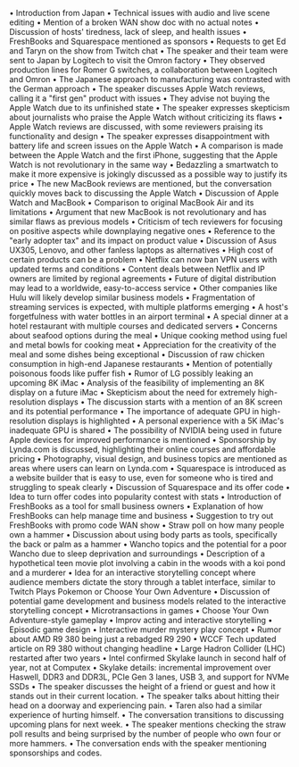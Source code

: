 • Introduction from Japan
• Technical issues with audio and live scene editing
• Mention of a broken WAN show doc with no actual notes
• Discussion of hosts' tiredness, lack of sleep, and health issues
• FreshBooks and Squarespace mentioned as sponsors
• Requests to get Ed and Taryn on the show from Twitch chat
• The speaker and their team were sent to Japan by Logitech to visit the Omron factory
• They observed production lines for Romer G switches, a collaboration between Logitech and Omron
• The Japanese approach to manufacturing was contrasted with the German approach
• The speaker discusses Apple Watch reviews, calling it a "first gen" product with issues
• They advise not buying the Apple Watch due to its unfinished state
• The speaker expresses skepticism about journalists who praise the Apple Watch without criticizing its flaws
• Apple Watch reviews are discussed, with some reviewers praising its functionality and design
• The speaker expresses disappointment with battery life and screen issues on the Apple Watch
• A comparison is made between the Apple Watch and the first iPhone, suggesting that the Apple Watch is not revolutionary in the same way
• Bedazzling a smartwatch to make it more expensive is jokingly discussed as a possible way to justify its price
• The new MacBook reviews are mentioned, but the conversation quickly moves back to discussing the Apple Watch
• Discussion of Apple Watch and MacBook
• Comparison to original MacBook Air and its limitations
• Argument that new MacBook is not revolutionary and has similar flaws as previous models
• Criticism of tech reviewers for focusing on positive aspects while downplaying negative ones
• Reference to the "early adopter tax" and its impact on product value
• Discussion of Asus UX305, Lenovo, and other fanless laptops as alternatives
• High cost of certain products can be a problem
• Netflix can now ban VPN users with updated terms and conditions
• Content deals between Netflix and IP owners are limited by regional agreements
• Future of digital distribution may lead to a worldwide, easy-to-access service
• Other companies like Hulu will likely develop similar business models
• Fragmentation of streaming services is expected, with multiple platforms emerging
• A host's forgetfulness with water bottles in an airport terminal
• A special dinner at a hotel restaurant with multiple courses and dedicated servers
• Concerns about seafood options during the meal
• Unique cooking method using fuel and metal bowls for cooking meat
• Appreciation for the creativity of the meal and some dishes being exceptional
• Discussion of raw chicken consumption in high-end Japanese restaurants
• Mention of potentially poisonous foods like puffer fish
• Rumor of LG possibly leaking an upcoming 8K iMac
• Analysis of the feasibility of implementing an 8K display on a future iMac
• Skepticism about the need for extremely high-resolution displays
• The discussion starts with a mention of an 8K screen and its potential performance
• The importance of adequate GPU in high-resolution displays is highlighted
• A personal experience with a 5K iMac's inadequate GPU is shared
• The possibility of NVIDIA being used in future Apple devices for improved performance is mentioned
• Sponsorship by Lynda.com is discussed, highlighting their online courses and affordable pricing
• Photography, visual design, and business topics are mentioned as areas where users can learn on Lynda.com
• Squarespace is introduced as a website builder that is easy to use, even for someone who is tired and struggling to speak clearly
• Discussion of Squarespace and its offer code
• Idea to turn offer codes into popularity contest with stats
• Introduction of FreshBooks as a tool for small business owners
• Explanation of how FreshBooks can help manage time and business
• Suggestion to try out FreshBooks with promo code WAN show
• Straw poll on how many people own a hammer
• Discussion about using body parts as tools, specifically the back or palm as a hammer
• Wancho topics and the potential for a poor Wancho due to sleep deprivation and surroundings
• Description of a hypothetical teen movie plot involving a cabin in the woods with a koi pond and a murderer
• Idea for an interactive storytelling concept where audience members dictate the story through a tablet interface, similar to Twitch Plays Pokemon or Choose Your Own Adventure
• Discussion of potential game development and business models related to the interactive storytelling concept
• Microtransactions in games
• Choose Your Own Adventure-style gameplay
• Improv acting and interactive storytelling
• Episodic game design
• Interactive murder mystery play concept
• Rumor about AMD R9 380 being just a rebadged R9 290
• WCCF Tech updated article on R9 380 without changing headline
• Large Hadron Collider (LHC) restarted after two years
• Intel confirmed Skylake launch in second half of year, not at Computex
• Skylake details: incremental improvement over Haswell, DDR3 and DDR3L, PCIe Gen 3 lanes, USB 3, and support for NVMe SSDs
• The speaker discusses the height of a friend or guest and how it stands out in their current location.
• The speaker talks about hitting their head on a doorway and experiencing pain.
• Taren also had a similar experience of hurting himself.
• The conversation transitions to discussing upcoming plans for next week.
• The speaker mentions checking the straw poll results and being surprised by the number of people who own four or more hammers.
• The conversation ends with the speaker mentioning sponsorships and codes.